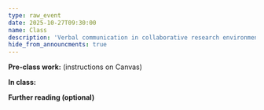 ```yaml
---
type: raw_event
date: 2025-10-27T09:30:00
name: Class
description: 'Verbal communication in collaborative research environments'
hide_from_announcments: true
---
```


**Pre-class work:** (instructions on Canvas)



**In class:**



**Further reading (optional)**
